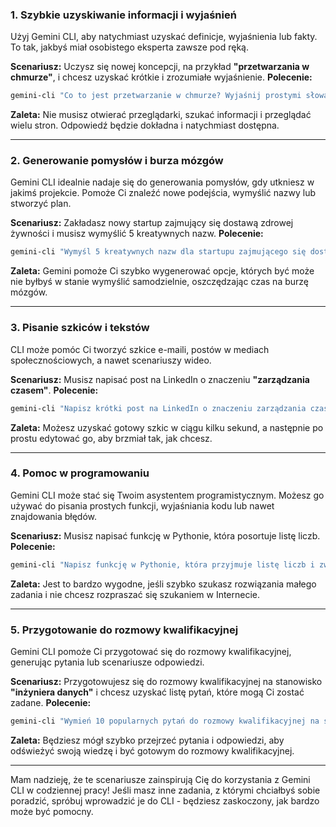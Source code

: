 ### 1. Szybkie uzyskiwanie informacji i wyjaśnień

Użyj Gemini CLI, aby natychmiast uzyskać definicje, wyjaśnienia lub fakty. To tak, jakbyś miał osobistego eksperta zawsze pod ręką.

**Scenariusz:** Uczysz się nowej koncepcji, na przykład **"przetwarzania w chmurze"**, i chcesz uzyskać krótkie i zrozumiałe wyjaśnienie.
**Polecenie:**

```bash
gemini-cli "Co to jest przetwarzanie w chmurze? Wyjaśnij prostymi słowami."
```

**Zaleta:** Nie musisz otwierać przeglądarki, szukać informacji i przeglądać wielu stron. Odpowiedź będzie dokładna i natychmiast dostępna.

-----

### 2. Generowanie pomysłów i burza mózgów

Gemini CLI idealnie nadaje się do generowania pomysłów, gdy utkniesz w jakimś projekcie. Pomoże Ci znaleźć nowe podejścia, wymyślić nazwy lub stworzyć plan.

**Scenariusz:** Zakładasz nowy startup zajmujący się dostawą zdrowej żywności i musisz wymyślić 5 kreatywnych nazw.
**Polecenie:**

```bash
gemini-cli "Wymyśl 5 kreatywnych nazw dla startupu zajmującego się dostawą zdrowej żywności. Nazwy powinny być krótkie i łatwe do zapamiętania."
```

**Zaleta:** Gemini pomoże Ci szybko wygenerować opcje, których być może nie byłbyś w stanie wymyślić samodzielnie, oszczędzając czas na burzę mózgów.

-----

### 3. Pisanie szkiców i tekstów

CLI może pomóc Ci tworzyć szkice e-maili, postów w mediach społecznościowych, a nawet scenariuszy wideo.

**Scenariusz:** Musisz napisać post na LinkedIn o znaczeniu **"zarządzania czasem"**.
**Polecenie:**

```bash
gemini-cli "Napisz krótki post na LinkedIn o znaczeniu zarządzania czasem. Post powinien zawierać 3 praktyczne wskazówki."
```

**Zaleta:** Możesz uzyskać gotowy szkic w ciągu kilku sekund, a następnie po prostu edytować go, aby brzmiał tak, jak chcesz.

-----

### 4. Pomoc w programowaniu

Gemini CLI może stać się Twoim asystentem programistycznym. Możesz go używać do pisania prostych funkcji, wyjaśniania kodu lub nawet znajdowania błędów.

**Scenariusz:** Musisz napisać funkcję w Pythonie, która posortuje listę liczb.
**Polecenie:**

```bash
gemini-cli "Napisz funkcję w Pythonie, która przyjmuje listę liczb i zwraca ją posortowaną rosnąco."
```

**Zaleta:** Jest to bardzo wygodne, jeśli szybko szukasz rozwiązania małego zadania i nie chcesz rozpraszać się szukaniem w Internecie.

-----

### 5. Przygotowanie do rozmowy kwalifikacyjnej

Gemini CLI pomoże Ci przygotować się do rozmowy kwalifikacyjnej, generując pytania lub scenariusze odpowiedzi.

**Scenariusz:** Przygotowujesz się do rozmowy kwalifikacyjnej na stanowisko **"inżyniera danych"** i chcesz uzyskać listę pytań, które mogą Ci zostać zadane.
**Polecenie:**

```bash
gemini-cli "Wymień 10 popularnych pytań do rozmowy kwalifikacyjnej na stanowisko inżyniera danych. Podaj krótką odpowiedź na każde z nich."
```

**Zaleta:** Będziesz mógł szybko przejrzeć pytania i odpowiedzi, aby odświeżyć swoją wiedzę i być gotowym do rozmowy kwalifikacyjnej.

-----

Mam nadzieję, że te scenariusze zainspirują Cię do korzystania z Gemini CLI w codziennej pracy! Jeśli masz inne zadania, z którymi chciałbyś sobie poradzić, spróbuj wprowadzić je do CLI - będziesz zaskoczony, jak bardzo może być pomocny.